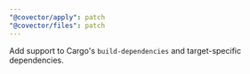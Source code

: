 ```yaml
---
"@covector/apply": patch
"@covector/files": patch
---
```


Add support to Cargo's `build-dependencies` and target-specific dependencies.
